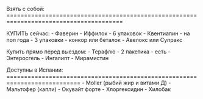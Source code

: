 Взять с собой: =======================================================================================

КУПИТЬ сейчас: 
      - Фаверин - Иффилок - 6 упаковок
      - Квентиапин - на пол года - 3 упаковки
      - конкор или беталок
      - Авелокс или Супракс

Купить прямо перед выездом:
      - Терафлю - 2 пакетика - есть
      - Энтеросгель
      - Ингалипт
      - Мирамистин

Доступны в Испании: ===========================================================================
      - Moller (рыбий жир и витами Д)
      - Мальтофер (капли)
      - Окувайт форте
      - Хлоргексидин
      - Хилобак

